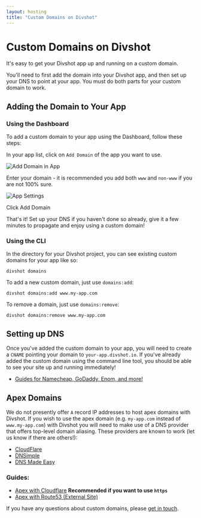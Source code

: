 ```yaml
---
layout: hosting
title: "Custom Domains on Divshot"
---
```


# Custom Domains on Divshot

<p class="lead">It's easy to get your Divshot app up and running on a custom domain.</p>

You'll need to first add the domain into your Divshot app, and then set up your DNS to point at your app. You must do both parts for your custom domain to work.

## Adding the Domain to Your App

### Using the Dashboard

To add a custom domain to your app using the Dashboard, follow these steps:

In your app list, click on `Add Domain` of the app you want to use.

<img src="{% asset_path guides/domains-app.jpg %}" alt="Add Domain in App" class="img-responsive">

Enter your domain - it is recommended you add both `www` and `non-www` if you are not 100% sure.

<img src="{% asset_path guides/app-settings-domain.jpg %}" alt="App Settings" class="img-responsive">

Click Add Domain

That's it! Set up your DNS if you haven't done so already, give it a few minutes to propagate and enjoy using a custom domain!


### Using the CLI

In the directory for your Divshot project, you can see existing custom domains for your app
like so:

    divshot domains

To add a new custom domain, just use `domains:add`:

    divshot domains:add www.my-app.com

To remove a domain, just use `domains:remove`:

    divshot domains:remove www.my-app.com

## Setting up DNS

Once you've added the custom domain to your app, you will need to create a `CNAME` pointing your
domain to `your-app.divshot.io`. If you've already added the custom domain using the command line
tool, you should be able to see your site up and running immediately!

* [Guides for Namecheap, GoDaddy, Enom, and more!](http://docs.divshot.com/guides/domains/registrars)

## Apex Domains

We do not presently offer `A` record IP addresses to host apex domains with Divshot. If you wish
to use the apex domain (e.g. `my-app.com` instead of `www.my-app.com`) with Divshot you will need
to make use of a DNS provider that offers top-level domain aliasing. These providers are known to
work (let us know if there are others!):

* [CloudFlare](http://cloudflare.com)
* [DNSimple](http://dnsimple.com)
* [DNS Made Easy](http://dnsmadeeasy.com)

### Guides:

* [Apex with Cloudflare](/guides/domains/apex-cloudflare) **Recommended if you want to use `https`**
* [Apex with Route53 (External Site)](http://blog.chares.io/using-apex-domains-with-divshot-aws/)

If you have any questions about custom domains, please [get in touch](mailto:support@divshot.io).
